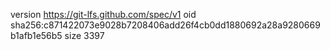 version https://git-lfs.github.com/spec/v1
oid sha256:c871422073e9028b7208406add26f4cb0dd1880692a28a9280669b1afb1e56b5
size 3397
